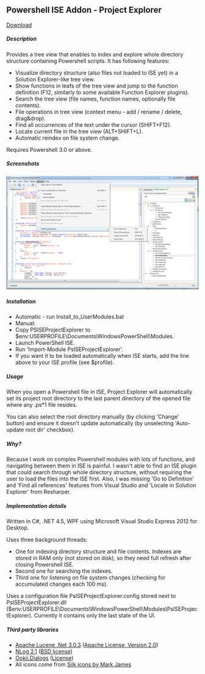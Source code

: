 ## Powershell ISE Addon - Project Explorer

<a href="https://github.com/mgrzywa/PsISEProjectExplorer/releases/latest">Download</a>

##### Description

Provides a tree view that enables to index and explore whole directory structure containing Powershell scripts. It has following features:

* Visualize directory structure (also files not loaded to ISE yet) in a Solution Explorer-like tree view.
* Show functions in leafs of the tree view and jump to the function definition (F12, similarly to some available Function Explorer plugins).
* Search the tree view (file names, function names, optionally file contents).
* File operations in tree view (context menu - add / rename / delete, drag&drop).
* Find all occurrences of the text under the cursor (SHIFT+F12).
* Locate current file in the tree view (ALT+SHIFT+L).
* Automatic reindex on file system change.

Requires Powershell 3.0 or above.

##### Screenshots
![ScreenShot](./PsISEExplorer_screen.png?raw=true)

##### Installation

* Automatic - run Install_to_UserModules.bat
* Manual:
 * Copy PSISEProjectExplorer to $env:USERPROFILE\Documents\WindowsPowerShell\Modules.
 * Launch PowerShell ISE.
 * Run 'Import-Module PsISEProjectExplorer'.
 * If you want it to be loaded automatically when ISE starts, add the line above to your ISE profile (see $profile).

##### Usage

When you open a Powershell file in ISE, Project Explorer will automatically set its project root directory to the last parent directory of the opened file where any .ps*1 file resides. 

You can also select the root directory manually (by clicking 'Change' button) and ensure it doesn't update automatically (by unselecting 'Auto-update root dir' checkbox).

##### Why?

Because I work on complex Powershell modules with lots of functions, and navigating between them in ISE is painful. I wasn't able to find an ISE plugin that could search through whole directory structure, without requiring the user to load the files into the ISE first. Also, I was missing 'Go to Definition' and 'Find all references' features from Visual Studio and 'Locate in Solution Explorer' from Resharper.

##### Implementation details

Written in C#, .NET 4.5, WPF using Microsoft Visual Studio Express 2012 for Desktop.

Uses three background threads:
* One for indexing directory structure and file contents. Indexes are stored in RAM only (not stored on disk), so they need full refresh after closing Powershell ISE.
* Second one for searching the indexes.
* Third one for listening on file system changes (checking for accumulated changes each 100 ms).

Uses a configuration file PsISEProjectExplorer.config stored next to PsISEProjectExplorer.dll ($env:USERPROFILE\Documents\WindowsPowerShell\Modules\PsISEProjectExplorer). Currently it contains only the last state of the UI.

##### Third party libraries
* <a href="https://lucenenet.apache.org">Apache Lucene .Net 3.0.3</a> (<a href="http://www.apache.org/licenses/LICENSE-2.0">Apache License, Version 2.0</a>)
* <a href="http://nlog-project.org">NLog 2.1</a> (<a href="https://github.com/NLog/NLog/blob/master/LICENSE.txt">BSD license</a>)
* <a href="http://www.ookii.org/software/dialogs">Ookii.Dialogs</a> (<a href="PsISEProjectExplorer/UI/Ookii.Dialogs.Wpf/license.txt">License</a>)
* All icons come from <a href="http://www.famfamfam.com/lab/icons/silk">Silk icons by Mark James</a>
